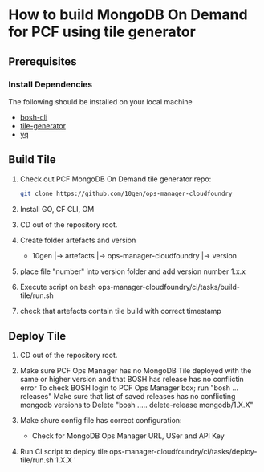 # How to build MongoDB On Demand for PCF using tile generator

## Prerequisites

### Install Dependencies

The following should be installed on your local machine
- [bosh-cli](https://bosh.io/docs/cli-v2.html)
- [tile-generator](https://github.com/emiloserdov/tile-generator)
- [yq](https://github.com/mikefarah/yq)

## Build Tile

1. Check out PCF MongoDB On Demand tile generator repo:

    ```bash
    git clone https://github.com/10gen/ops-manager-cloudfoundry

    ```
2. Install GO, CF CLI, OM

3. CD out of the repository root. 

4. Create folder artefacts and version
    - 10gen
    |-> artefacts
    |-> ops-manager-cloudfoundry
    |-> version


5. place file "number" into version folder and add version number 1.x.x


6. Execute script on bash ops-manager-cloudfoundry/ci/tasks/build-tile/run.sh 


7. check that artefacts contain tile build with correct timestamp

## Deploy Tile

1. CD out of the repository root.

2. Make sure PCF Ops Manager has no MongoDB Tile deployed with the same or higher version and that BOSH has release has no conflictin error
    To check BOSH login to PCF Ops Manager box; run "bosh ... releases" 
    Make sure that list of saved releases has no conflicting mongodb versions
    to Delete "bosh ..... delete-release mongodb/1.X.X"

3. Make shure config file has correct configuration:
    - Check for MongoDB Ops Manager URL, USer and API Key

4. Run CI script to deploy tile ops-manager-cloudfoundry/ci/tasks/deploy-tile/run.sh 1.X.X '<pcf-opsManager-password>



